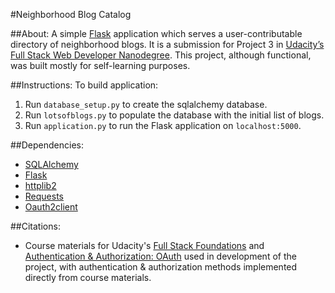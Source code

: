#Neighborhood Blog Catalog

##About:
A simple [Flask](http://flask.pocoo.org/docs/0.10/) application which serves a user-contributable directory of neighborhood blogs. It is a submission for Project 3 in [Udacity’s Full Stack Web Developer Nanodegree](https://www.udacity.com/course/full-stack-web-developer-nanodegree--nd004). This project, although functional, was built mostly for self-learning purposes.

##Instructions:
To build application:

1. Run `database_setup.py` to create the sqlalchemy database.
2. Run `lotsofblogs.py` to populate the database with the initial list of blogs.
3. Run `application.py` to run the Flask application on `localhost:5000`.

##Dependencies:
* [SQLAlchemy](http://www.sqlalchemy.org/)
* [Flask](http://flask.pocoo.org/)
* [httplib2](https://github.com/jcgregorio/httplib2)
* [Requests](http://www.python-requests.org/en/latest/)
* [Oauth2client](https://github.com/google/oauth2client)

##Citations:
* Course materials for Udacity's [Full Stack Foundations](https://www.udacity.com/course/full-stack-foundations--ud088) and [Authentication & Authorization: OAuth](https://www.udacity.com/course/authentication-authorization-oauth--ud330) used in development of the project, with authentication & authorization methods implemented directly from course materials.
